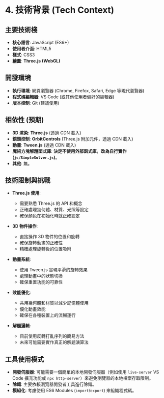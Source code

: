 # 4. 技術背景 (Tech Context)

## 主要技術棧

*   **核心語言**: JavaScript (ES6+)
*   **使用者介面**: HTML5
*   **樣式**: CSS3
*   **繪圖**: **Three.js (WebGL)**

## 開發環境

*   **執行環境**: 網頁瀏覽器 (Chrome, Firefox, Safari, Edge 等現代瀏覽器)
*   **程式碼編輯器**: VS Code (或其他使用者偏好的編輯器)
*   **版本控制**: Git (建議使用)

## 相依性 (預期)

*   **3D 渲染**: **Three.js** (透過 CDN 載入)
*   **鏡頭控制**: **OrbitControls** (Three.js 附加元件，透過 CDN 載入)
*   **動畫**: **Tween.js** (透過 CDN 載入)
*   **魔術方塊解題函式庫**: **決定不使用外部函式庫，改為自行實作 (`js/SimpleSolver.js`)**。
*   **其他**: 無。

## 技術限制與挑戰

*   **Three.js 使用**: 
    - 需要熟悉 Three.js 的 API 和概念
    - 正確處理幾何體、材質、光照等設定
    - 確保顏色在初始化時就正確設定

*   **3D 物件操作**:
    - 直接操作 3D 物件的位置和旋轉
    - 確保旋轉動畫的正確性
    - 精確處理旋轉後的位置吸附

*   **動畫系統**:
    - 使用 Tween.js 實現平滑的旋轉效果
    - 處理動畫中的狀態切換
    - 確保重置功能的可靠性

*   **效能優化**:
    - 共用幾何體和材質以減少記憶體使用
    - 優化動畫效能
    - 確保在各種裝置上的流暢運行

*   **解題邏輯**:
    - 目前使用反轉打亂序列的簡易方法
    - 未來可能需要實作真正的解題演算法

## 工具使用模式

*   **開發伺服器**: 可能需要一個簡單的本地開發伺服器（例如使用 `live-server` VS Code 擴充功能或 `npx http-server`）來避免瀏覽器的本地檔案存取限制。
*   **除錯**: 主要依賴瀏覽器開發者工具進行除錯。
*   **模組化**: 考慮使用 ES6 Modules (`import`/`export`) 來組織程式碼。
